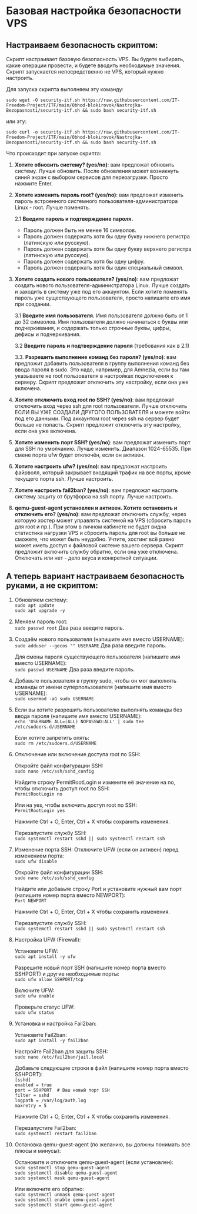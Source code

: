 # Базовая настройка безопасности VPS

## Настраиваем безопасность скриптом:

Скрипт настраивает базовую безопасность VPS. Вы будете выбирать, какие операции провести, и будете вводить необходимые значения. Скрипт запускается непосредственно не VPS, который нужно настроить.

Для запуска скрипта выполняем эту команду:

```sudo wget -O security-itf.sh https://raw.githubusercontent.com/IT-Freedom-Project/ITF/main/Obhod-blokirovok/Nastrojka-Bezopasnosti/security-itf.sh && sudo bash security-itf.sh```

или эту:

```sudo curl -o security-itf.sh https://raw.githubusercontent.com/IT-Freedom-Project/ITF/main/Obhod-blokirovok/Nastrojka-Bezopasnosti/security-itf.sh && sudo bash security-itf.sh```

Что происходит при запуске скрипта:

1. **Хотите обновить систему? (yes/no)**: вам предложат обновить систему. Лучше обновить. После обновления может возникнуть синий экран с выбором сервисов для перезагрузки. Просто нажмите Enter.

2. **Хотите изменить пароль root? (yes/no)**: вам предложат изменить пароль встроенного системного пользователя-администратора Linux - root. Лучше поменять.

   2.1 **Введите пароль и подтверждение пароля.**
   - Пароль должен быть не менее 16 символов.
   - Пароль должен содержать хотя бы одну букву нижнего регистра (латинскую или русскую).
   - Пароль должен содержать хотя бы одну букву верхнего регистра (латинскую или русскую).
   - Пароль должен содержать хотя бы одну цифру.
   - Пароль должен содержать хотя бы один специальный символ.

3. **Хотите создать нового пользователя? (yes/no)**:  вам предложат создать нового пользователя-администратора Linux. Лучше создать и заходить в систему уже под его аккаунтом. Если хотите поменять пароль уже существующего пользователя, просто напишите его имя при создании.

   3.1 **Введите имя пользователя.** Имя пользователя должно быть от 1 до 32 символов. Имя пользователя должно начинаться с буквы или подчеркивания, и содержать только строчные буквы, цифры, дефисы и подчеркивания.

   3.2 **Введите пароль и подтверждение пароля** (требования как в 2.1)

   3.3. **Разрешить выполнение команд без пароля? (yes/no)**: вам предложит добавить пользователя в группу выполнения команд без ввода пароля в sudo. Это надо, например, для Amnezia, если вы там указываете не root пользователя в настройках подключения к серверу. Скрипт предложит отключить эту настройку, если она уже включена.

4. **Хотите отключить вход root по SSH? (yes/no)**: вам предложат отключить вход через ssh для root пользователя. Лучше отключить ЕСЛИ ВЫ УЖЕ СОЗДАЛИ ДРУГОГО ПОЛЬЗОВАТЕЛЯ и можете войти под его данными. Под аккаунтом root через ssh на сервер будет больше не попасть. Скрипт предложит отключить эту настройку, если она уже включена.

5. **Хотите изменить порт SSH? (yes/no)**: вам предложат изменить порт для SSH по умолчанию. Лучше изменить. Диапазон 1024-65535. При смене порта ufw будет отключён, если он активен.

6. **Хотите настроить ufw? (yes/no)**: вам предложат настроить файрволл, который закрывает входящий трафик на все порты, кроме текущего порта ssh. Лучше настроить.

7. **Хотите настроить fail2ban? (yes/no)**: вам предложат настроить систему защиту от брутфорса на ssh порту. Лучше настроить.

8. **qemu-guest-agent установлен и активен. Хотите остановить и отключить его? (yes/no)**: вам предложат отключить службу, через которую хостер может управлять системой на VPS (сбросить пароль для root и пр.). При этом в личном кабинете не будет видна статистика нагрузки VPS и сбросить пароль для root вы больше не сможете, что может быть неудобно. Учтите, хостинг всё равно может иметь доступ к файловой системе вашего сервера. Скрипт предложит включить службу обратно, если она уже отключена. Отключать или нет - дело вкуса и конкретной ситуации.


## А теперь вариант настраиваем безопасность руками, а не скриптом:

1. Обновляем систему:\
```sudo apt update``` \
```sudo apt upgrade -y```

2. Меняем пароль root:\
```sudo passwd root```
   Два раза введите пароль.

3. Создаём нового пользователя (напишите имя вместо USERNAME):\
```sudo adduser --gecos "" USERNAME```
   Два раза введите пароль.

   Для смены пароля существующего пользователя (напишите имя вместо USERNAME):\
   ```sudo passwd USERNAME```
   Два раза введите пароль.

5. Добавьте пользователя в группу sudo, чтобы он мог выполнять команды от имени суперпользователя (напишите имя вместо USERNAME):\
```sudo usermod -aG sudo USERNAME```

6. Если вы хотите разрешить пользователю выполнять команды без ввода пароля (напишите имя вместо USERNAME):\
```echo 'USERNAME ALL=(ALL) NOPASSWD:ALL' | sudo tee /etc/sudoers.d/USERNAME```

   Если хотите запретить опять:\
   ```sudo rm /etc/sudoers.d/USERNAME```

7. Отключение или включение доступа root по SSH:

   Откройте файл конфигурации SSH:\
   ```sudo nano /etc/ssh/sshd_config```

   Найдите строку PermitRootLogin и измените её значение на no, чтобы отключить доступ root по SSH:\
   ```PermitRootLogin no```

   Или на yes, чтобы включить доступ root по SSH:\
   ```PermitRootLogin yes```

   Нажмите Ctrl + O, Enter, Ctrl + X чтобы сохранить изменения.

   Перезапустите службу SSH:\
   ```sudo systemctl restart sshd || sudo systemctl restart ssh```

8. Изменение порта SSH:
   Отключите UFW (если он активен) перед изменением порта:\
   ```sudo ufw disable```

   Откройте файл конфигурации SSH:\
   ```sudo nano /etc/ssh/sshd_config```

   Найдите или добавьте строку Port и установите нужный вам порт (напишите номер порта вместо NEWPORT):\
   ```Port NEWPORT```

   Нажмите Ctrl + O, Enter, Ctrl + X чтобы сохранить изменения.
   
   Перезапустите службу SSH: \
   ```sudo systemctl restart sshd || sudo systemctl restart ssh```

9. Настройка UFW (Firewall):
   
   Установите UFW:\
   ```sudo apt install -y ufw```
   
   Разрешите новый порт SSH (напишите номер порта вместо SSHPORT) и другие необходимые порты:\
   ```sudo ufw allow SSHPORT/tcp```
   
   Включите UFW:\
   ```sudo ufw enable```

   Проверьте статус UFW:\
   ```sudo ufw status```
   
10. Установка и настройка Fail2ban:
    
    Установите Fail2ban:\
    ```sudo apt install -y fail2ban```

    Настройте Fail2ban для защиты SSH:\
    ```sudo nano /etc/fail2ban/jail.local```

    Добавьте следующие строки в файл (напишите номер порта вместо SSHPORT):\
    ```[sshd]```\
    ```enabled = true```\
    ```port = SSHPORT  # Ваш новый порт SSH```\
    ```filter = sshd```\
    ```logpath = /var/log/auth.log```\
    ```maxretry = 5``` 

    Нажмите Ctrl + O, Enter, Ctrl + X чтобы сохранить изменения.

    Перезапустите Fail2ban:\
    ```sudo systemctl restart fail2ban```

11. Остановка qemu-guest-agent (по желанию, вы должны понимать все плюсы и минусы):
    
    Остановите и отключите qemu-guest-agent (если установлен):\
    ```sudo systemctl stop qemu-guest-agent```\
    ```sudo systemctl disable qemu-guest-agent```\
    ```sudo systemctl mask qemu-guest-agent```
    
    Или включите его обратно:\
    ```sudo systemctl unmask qemu-guest-agent```\
    ```sudo systemctl enable qemu-guest-agent```\
    ```sudo systemctl start qemu-guest-agent```
  
  
